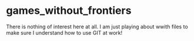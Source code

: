 # games_without_frontiers

There is nothing of interest here at all.  I am just playing about wwith files to make sure I understand how to use GIT at work!
